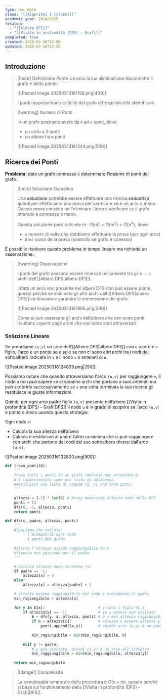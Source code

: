 ```yaml
---
type: Uni Note
class: "[[Algoritmi 1 (class)]]"
academic year: 2024/2025
related:
  - "[[Albero DFS]]"
  - "[[Visita in profondità (DFS) - Grafi]]"
completed: true
created: 2025-03-16T12:56
updated: 2025-03-16T13:28
---
```

## Introduzione

>[!note] Definizione Ponte
>Un arco la cui eliminazione disconnette il grafo è detto ponte.
>
>![[Pasted image 20250313161158.png|400]]
>
>I ponti rappresentano criticità del grafo ed è quindi utile identificarli.

>[!warning] Numero di Ponti
>
>In un grafo possiamo avere da `0` ad `m` ponti, dove:
>- un ciclo a 0 ponti
>- un albero ha `m` ponti
>
>![[Pasted image 20250313161244.png|500]]

## Ricerca dei Ponti

**Problema:** dato un grafo connesso `G` determinare l’insieme di ponti del grafo.

>[!note] Soluzione Esaustiva
>
>Una ***soluzione*** potrebbe essere effettuare una ricerca ***esaustiva***, quindi per effettuiamo una prova per verificare se è un arco o meno. Questo prova consiste nell'eliminare l'arco e verificare se il grafo ottenuto è connesso o meno.
>
>Questa soluzione però richiede $m \cdot O(m) = O(m^{2}) = O(n^{4})$, dove:
>- `m` numero di volte che dobbiamo effettuare la prova (per ogni arco)
>- `O(m)` costo della prova (controllo se grafo è conesso)

È possibile risolvere questo problema in tempo lineare ma richiede un osservazione:

>[!warning] Osservazione
>
>I ponti del grafo possono essere ricercati unicamente tra gli `n − 1` archi dell’[[Albero DFS|albero DFS]].
>
>Infatti un arco non presente nel albero DFS non può essere ponte, questo perché se eliminato gli altri archi dell'[[Albero DFS|albero DFS]] continuano a garantire la connessione del grafo.
>
>![[Pasted image 20250313161906.png|500]]
>
>Come si può osservare gli archi dell’albero che non sono ponti risultano coperti dagli archi che non sono stati attraversati.

### Soluzione Lineare

Se prendiamo `(u,v)` un arco dell’[[Albero DFS|albero DFS]] con `u` padre e `v` figlio, l’arco è un ponte se e solo se non ci sono altri archi tra i nodi del sottoalbero radicato in `v` e il nodo `u` o antenati di `u`.

![[Pasted image 20250316124839.png|250]]

Possiamo notare che quando attraversiamo l'arco `(u,v)` per raggiungere `v`, il nodo `u` non può sapere se ci saranno archi che portano a suoi antenati ma può scoprirlo successivamente se `v` una volta terminata la sua ricerca gli restituisce le giuste informazioni.

Quindi, per ogni arco padre figlio `(u,v)` presente nell’albero [[Visita in profondità (DFS) - Grafi|DFS]] il nodo `u` è in grado di scoprire se l’arco `(u,v)` è ponte o meno usando questa strategia:

Ogni nodo `v`:
- Calcola la sua altezza nell’albero    
- Calcola e restituisce al padre l’altezza minima che si può raggiungere con archi che partono dai nodi del suo sottoalbero diversi dall’arco `(u,v)`.

![[Pasted image 20250316132800.png|900]]

```python
def trova_ponti(G):
	'''
	Trova tutti i ponti in un grafo connesso non orientato G.
	G è rappresentato come una lista di adiacenza.
	Restituisce una lista di coppie (u, v) che sono ponti.
	'''
	
	altezza = [-1] * len(G) # Array memorizza altezza nodi nella DFS
	ponti = []
	dfs(0, -1, altezza, ponti)
	return ponti
```

```python
def dfs(x, padre, altezza, ponti)
	'''
	Algoritmo che calcola:
		- l'altezza di ogni nodo
		- i ponti del grafo
	
	Ritorna l'altezza minima raggiungibile da x 
	ottenuta non passando per il padre
	'''

	# Calcolo altezza nodo corrente (x)
	if padre == -1: 
		altezza[x] = 0
	else:
		altezza[x] = altezza[padre]	+ 1

	# altezza minima raggiungibile dal nodo x escludendo il padre
	min_ragiungibile = altezza[x] 
	
	for y in G[x]:                        # y sono i figli di x
		if altezza[y] == -1:              # se y ancora non visitato
			b = dfs(y, x, altezza, ponti) # b = min_altezza raggiungibile da y
			if b > altezza[x]:            # altezza x minore altezza y
				ponti.append((x,y))       # quindi arco (x,y) è un ponte
			
			min_ragiungibile = min(min_ragiungibile, b)
	
		elif y != padre:
			# y già visitato, quindi (x,y) è un arco all'indietro
			min_raggiungibile = min(min_ragiungibile, altezza[y])
	
	return min_ragiungibile
```

>[!danger] Complessità
>
>La complessità temporale della procedura è $O(n + m)$, questo perché si basa sul funzionamento della [[Visita in profondità (DFS) - Grafi|DFS]].
